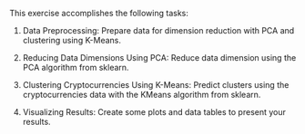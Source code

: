 This exercise accomplishes the following tasks:

  1. Data Preprocessing: Prepare data for dimension reduction with PCA and clustering using K-Means.

  2. Reducing Data Dimensions Using PCA: Reduce data dimension using the PCA algorithm from sklearn.

  3. Clustering Cryptocurrencies Using K-Means: Predict clusters using the cryptocurrencies data with the KMeans algorithm from sklearn.

  4. Visualizing Results: Create some plots and data tables to present your results.
